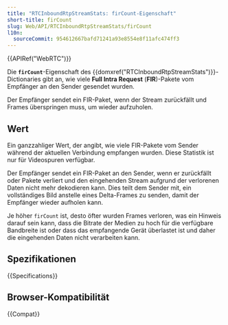 ```yaml
---
title: "RTCInboundRtpStreamStats: firCount-Eigenschaft"
short-title: firCount
slug: Web/API/RTCInboundRtpStreamStats/firCount
l10n:
  sourceCommit: 954612667bafd71241a93e8554e8f11afc474ff3
---
```


{{APIRef("WebRTC")}}

Die **`firCount`**-Eigenschaft des
{{domxref("RTCInboundRtpStreamStats")}}-Dictionaries gibt an, wie viele
**Full Intra Request** (**FIR**)-Pakete vom Empfänger an den
Sender gesendet wurden.

Der Empfänger sendet ein FIR-Paket, wenn der Stream
zurückfällt und Frames überspringen muss, um wieder aufzuholen.

## Wert

Ein ganzzahliger Wert, der angibt, wie viele FIR-Pakete vom Sender während der aktuellen Verbindung empfangen wurden. Diese Statistik ist nur für Videospuren verfügbar.

Der Empfänger sendet ein FIR-Paket an den Sender, wenn er zurückfällt oder Pakete verliert und den eingehenden Stream aufgrund der verlorenen Daten nicht mehr dekodieren kann. Dies teilt dem Sender mit, ein vollständiges Bild anstelle eines Delta-Frames zu senden, damit der Empfänger wieder aufholen kann.

Je höher `firCount` ist, desto öfter wurden Frames verloren, was ein Hinweis darauf sein kann, dass die Bitrate der Medien zu hoch für die verfügbare Bandbreite ist oder dass das empfangende Gerät überlastet ist und daher die eingehenden Daten nicht verarbeiten kann.

## Spezifikationen

{{Specifications}}

## Browser-Kompatibilität

{{Compat}}
